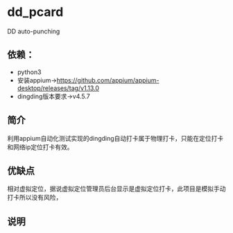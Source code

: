 # dd_pcard
DD auto-punching


## 依赖：
 *  python3<br>
 *  安装appium->https://github.com/appium/appium-desktop/releases/tag/v1.13.0<br>
 *  dingding版本要求->v4.5.7<br>

## 简介
  利用appium自动化测试实现的dingding自动打卡属于物理打卡，只能在定位打卡和网络ip定位打卡有效。
## 优缺点
  相对虚拟定位，据说虚拟定位管理员后台显示是虚拟定位打卡，此项目是模拟手动打卡所以没有风险，
## 说明
